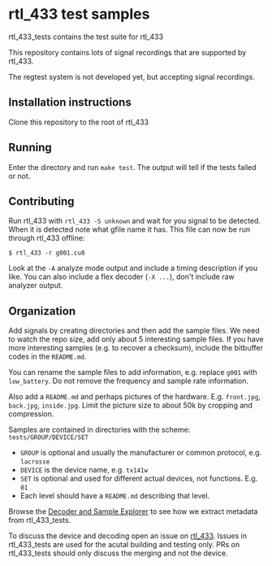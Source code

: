 # rtl_433 test samples

rtl_433_tests contains the test suite for rtl_433

This repository contains lots of signal recordings that are supported by rtl_433.

The regtest system is not developed yet, but accepting signal recordings.

## Installation instructions

Clone this repository to the root of rtl_433

## Running

Enter the directory and run `make test`. The output will tell if the tests failed or not.

## Contributing

Run rtl_433 with `rtl_433 -S unknown` and wait for you signal to be detected. When it is detected
note what gfile name it has. This file can now be run through rtl_433 offline:

    $ rtl_433 -r g001.cu8

Look at the `-A` analyze mode output and include a timing description if you like.
You can also include a flex decoder (`-X ...`), don't include raw analyzer output.

## Organization

Add signals by creating directories and then add the sample files.
We need to watch the repo size, add only about 5 interesting sample files.
If you have more interesting samples (e.g. to recover a checksum), include the bitbuffer codes in the `README.md`.

You can rename the sample files to add information, e.g. replace `g001` with `low_battery`. Do not remove the frequency and sample rate information.

Also add a `README.md` and perhaps pictures of the hardware. E.g. `front.jpg`, `back.jpg`, `inside.jpg`.
Limit the picture size to about 50k by cropping and compression.

Samples are contained in directories with the scheme: `tests/GROUP/DEVICE/SET`
- `GROUP` is optional and usually the manufacturer or common protocol, e.g. `lacrosse`
- `DEVICE` is the device name, e.g. `tx141w`
- `SET` is optional and used for different actual devices, not functions. E.g. `01`
- Each level should have a `README.md` describing that level.

Browse the [Decoder and Sample Explorer](https://triq.org/explorer/) to see how we extract metadata from rtl_433_tests.

To discuss the device and decoding open an issue on [rtl_433](https://github.com/merbanan/rtl_433/issues).
Issues in rtl_433_tests are used for the acutal building and testing only.
PRs on rtl_433_tests should only discuss the merging and not the device.
